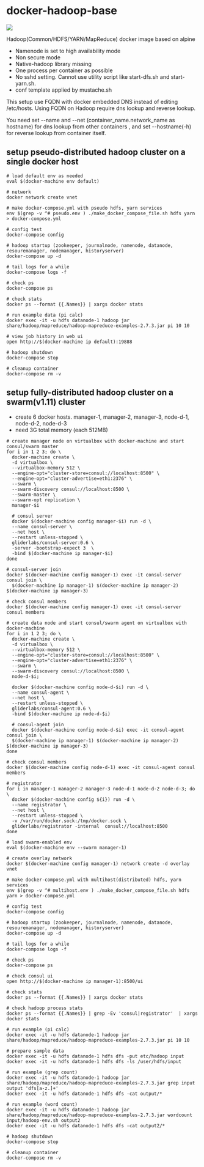 # docker-hadoop-base

[![](https://imagelayers.io/badge/smizy/hadoop-base:2.7.3-alpine.svg)](https://imagelayers.io/?images=smizy/hadoop-base:2.7.3-alpine 'Get your own badge on imagelayers.io')

Hadoop(Common/HDFS/YARN/MapReduce) docker image based on alpine

* Namenode is set to high availability mode
* Non secure mode
* Native-hadoop library missing
* One process per container as possible 
* No sshd setting. Cannot use utility script like start-dfs.sh and start-yarn.sh.  
* conf template applied by mustache.sh

This setup use FQDN with docker embedded DNS instead of editing /etc/hosts. 
Using FQDN on Hadoop require dns lookup and reverse lookup. 

You need set --name and --net (container_name.network_name as hostname) for dns lookup from other containers 
, and set --hostname(-h) for reverse lookup from container itself.


## setup pseudo-distributed hadoop cluster on a single docker host  

```
# load default env as needed
eval $(docker-machine env default)

# network 
docker network create vnet

# make docker-compose.yml with pseudo hdfs, yarn services
env $(grep -v ^# pseudo.env ) ./make_docker_compose_file.sh hdfs yarn > docker-compose.yml

# config test
docker-compose config

# hadoop startup (zookeeper, journalnode, namenode, datanode, resouremanager, nodemanager, historyserver)
docker-compose up -d

# tail logs for a while
docker-compose logs -f

# check ps
docker-compose ps

# check stats
docker ps --format {{.Names}} | xargs docker stats

# run example data (pi calc)
docker exec -it -u hdfs datanode-1 hadoop jar share/hadoop/mapreduce/hadoop-mapreduce-examples-2.7.3.jar pi 10 10

# view job history in web ui
open http://$(docker-machine ip default):19888

# hadoop shutdown  
docker-compose stop

# cleanup container
docker-compose rm -v

```


## setup fully-distributed hadoop cluster on a swarm(v1.11) cluster 

* create 6 docker hosts. manager-1, manager-2, manager-3, node-d-1, node-d-2, node-d-3
* need 3G total memory (each 512MB)

  
```
# create manager node on virtualbox with docker-machine and start consul/swarm master
for i in 1 2 3; do \
  docker-machine create \
  -d virtualbox \
  --virtualbox-memory 512 \
  --engine-opt="cluster-store=consul://localhost:8500" \
  --engine-opt="cluster-advertise=eth1:2376" \
  --swarm \
  --swarm-discovery consul://localhost:8500 \
  --swarm-master \
  --swarm-opt replication \
  manager-$i 
  
  # consul server 
  docker $(docker-machine config manager-$i) run -d \
  --name consul-server \
  --net host \
  --restart unless-stopped \
  gliderlabs/consul-server:0.6 \
  -server -bootstrap-expect 3  \
  -bind $(docker-machine ip manager-$i) 
done

# consul-server join
docker $(docker-machine config manager-1) exec -it consul-server consul join \
  $(docker-machine ip manager-1) $(docker-machine ip manager-2) $(docker-machine ip manager-3)

# check consul members 
docker $(docker-machine config manager-1) exec -it consul-server consul members

# create data node and start consul/swarm agent on virtualbox with docker-machine
for i in 1 2 3; do \
  docker-machine create \
  -d virtualbox \
  --virtualbox-memory 512 \
  --engine-opt="cluster-store=consul://localhost:8500" \
  --engine-opt="cluster-advertise=eth1:2376" \
  --swarm \
  --swarm-discovery consul://localhost:8500 \
  node-d-$i; 
  
  docker $(docker-machine config node-d-$i) run -d \
  --name consul-agent \
  --net host \
  --restart unless-stopped \
  gliderlabs/consul-agent:0.6 \
  -bind $(docker-machine ip node-d-$i)
  
  # consul-agent join
  docker $(docker-machine config node-d-$i) exec -it consul-agent consul join \
  $(docker-machine ip manager-1) $(docker-machine ip manager-2) $(docker-machine ip manager-3)    
done

# check consul members 
docker $(docker-machine config node-d-1) exec -it consul-agent consul members
 
# registrator
for i in manager-1 manager-2 manager-3 node-d-1 node-d-2 node-d-3; do \
  docker $(docker-machine config ${i}) run -d \
  --name registrator \
  --net host \
  --restart unless-stopped \
  -v /var/run/docker.sock:/tmp/docker.sock \
  gliderlabs/registrator -internal  consul://localhost:8500 
done 

# load swarm-enabled env
eval $(docker-machine env --swarm manager-1)

# create overlay network
docker $(docker-machine config manager-1) network create -d overlay vnet

# make docker-compose.yml with multihost(distributed) hdfs, yarn services
env $(grep -v ^# multihost.env ) ./make_docker_compose_file.sh hdfs yarn > docker-compose.yml

# config test
docker-compose config

# hadoop startup (zookeeper, journalnode, namenode, datanode, resouremanager, nodemanager, historyserver)
docker-compose up -d

# tail logs for a while
docker-compose logs -f

# check ps
docker-compose ps

# check consul ui
open http://$(docker-machine ip manager-1):8500/ui
 
# check stats
docker ps --format {{.Names}} | xargs docker stats

# check hadoop process stats
docker ps --format {{.Names}} | grep -Ev 'consul|registrator'  | xargs docker stats
  
# run example (pi calc)
docker exec -it -u hdfs datanode-1 hadoop jar share/hadoop/mapreduce/hadoop-mapreduce-examples-2.7.3.jar pi 10 10

# prepare sample data
docker exec -it -u hdfs datanode-1 hdfs dfs -put etc/hadoop input
docker exec -it -u hdfs datanode-1 hdfs dfs -ls /user/hdfs/input

# run example (grep count)
docker exec -it -u hdfs datanode-1 hadoop jar share/hadoop/mapreduce/hadoop-mapreduce-examples-2.7.3.jar grep input output 'dfs[a-z.]+'
docker exec -it -u hdfs datanode-1 hdfs dfs -cat output/*

# run example (word count)
docker exec -it -u hdfs datanode-1 hadoop jar share/hadoop/mapreduce/hadoop-mapreduce-examples-2.7.3.jar wordcount input/hadoop-env.sh output2
docker exec -it -u hdfs datanode-1 hdfs dfs -cat output2/*

# hadoop shutdown  
docker-compose stop

# cleanup container
docker-compose rm -v

```